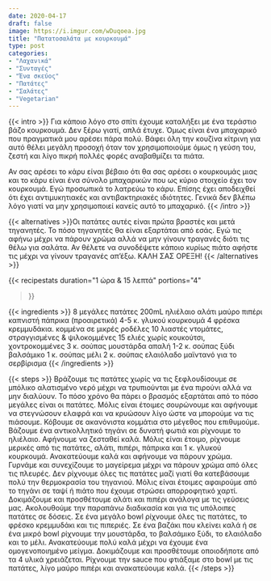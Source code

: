 ```yaml
---
date: 2020-04-17
draft: false
image: https://i.imgur.com/wDuqoea.jpg
title: "Πατατοσαλάτα με κουρκουμά"
type: post
categories:
- "Λαχανικά"
- "Συνταγές"
- "Ένα σκεύος"
- "Πατάτες"
- "Σαλάτες"
- "Vegetarian"
---
```


{{< intro >}}
Για κάποιο λόγο στο σπίτι έχουμε καταλήξει με ένα τεράστιο βάζο κουρκουμά. Δεν ξέρω γιατί, απλά έτυχε. Όμως είναι ένα μπαχαρικό που πραγματικά μου αρέσει πάρα πολύ. Βάφει όλη την κουζίνα κίτρινη για αυτό θέλει μεγάλη προσοχή όταν τον χρησιμοποιούμε όμως η γεύση του, ζεστή και λίγο πικρή πολλές φορές αναβαθμίζει τα πιάτα.

Αν σας αρέσει το κάρυ είναι βέβαιο ότι θα σας αρέσει ο κουρκουμάς μιας και το κάρυ είναι ένα σύνολο μπαχαρικών που ως κύριο στοιχείο έχει τον κουρκουμά. Εγώ προσωπικά το λατρεύω το κάρυ. Επίσης έχει αποδειχθεί ότι έχει αντιμυκητιακές και αντιβακτηριακές ιδιότητες. Γενικά δεν βλέπω λόγο γιατί να μην χρησιμοποιεί κανείς αυτό το μπαχαρικό.
{{< /intro >}}

{{< alternatives >}}Οι πατάτες αυτές είναι πρώτα βραστές και μετά τηγανητές. Το πόσο τηγανητές θα είναι εξαρτάται από εσάς. Εγώ τις αφήνω μέχρι να πάρουν χρώμα αλλά να μην γίνουν τραγανές διότι τις θέλω για σαλάτα. Αν θέλετε να συνοδέψετε κάποιο κυρίως πιάτο αφήστε τις μέχρι να γίνουν τραγανές απ’έξω. ΚΑΛΗ ΣΑΣ ΟΡΕΞΗ!
{{< /alternatives >}}

{{< recipestats 
    duration="1 ώρα & 15 λεπτά"
    portions="4"
>}}

{{< ingredients >}} 
8 μεγάλες πατάτες
200mL ηλιέλαιο
αλάτι
μαύρο πιπέρι
καπνιστή πάπρικα (προαιρετικά)
4-5 κ. γλυκού κουρκουμά
4 φρέσκα κρεμμυδάκια. κομμένα σε μικρές ροδέλες
10 λιαστές ντομάτες, στραγγισμένες &  ψιλοκομμένες
15 ελιές χωρίς κουκούτσι, χοντροκομμένες
3 κ. σούπας μουστάρδα απαλή
1-2 κ. σούπας ξύδι βαλσάμικο
1 κ. σούπας μέλι
2 κ. σούπας ελαιόλαδο
μαϊντανό για το σερβίρισμα
{{< /ingredients >}}

{{< steps >}}
Βράζουμε τις πατάτες χωρίς να τις ξεφλουδίσουμε σε μπόλικο αλατισμένο νερό μέχρι να τρυπιούνται με ένα πιρούνι αλλά να μην διαλύουν. Το πόσο χρόνο θα πάρει ο βρασμός εξαρτάται από το πόσο μεγάλες είναι οι πατάτες.
Μόλις είναι έτοιμες σουρώνουμε και αφήνουμε να στεγνώσουν ελαφρά και να κρυώσουν λίγο ώστε να μπορούμε να τις πιάσουμε.
Κόβουμε σε ακανόνιστα κομμάτια στο μέγεθος που επιθυμούμε.
Βάζουμε ένα αντικολλητικό τηγάνι σε δυνατή φωτιά και ρίχνουμε το ηλιέλαιο. Αφήνουμε να ζεσταθεί καλά.
Μόλις είναι έτοιμο, ρίχνουμε μερικές από τις πατάτες, αλάτι, πιπέρι, πάπρικα και 1 κ. γλυκού κουρκουμά. Ανακατεύουμε καλά και αφήνουμε να πάρουν χρώμα. Γυρνάμε και συνεχίζουμε το μαγείρεμα μέχρι να πάρουν χρώμα από όλες τις πλευρές. Δεν ρίχνουμε όλες τις πατάτες μαζί γιατί θα κατεβάσουμε πολύ την θερμοκρασία του τηγανιού.
Μόλις είναι έτοιμες αφαιρούμε από το τηγάνι σε ταψί ή πιάτο που έχουμε στρώσει απορροφητικό χαρτί. Δοκιμάζουμε και προσθέτουμε αλάτι και πιπέρι ανάλογα με τις γεύσεις μας.
Ακολουθούμε την παραπάνω διαδικασία και για τις υπόλοιπες πατάτες σε δόσεις.
Σε ένα μεγάλο bowl ρίχνουμε όλες τις πατάτες, το φρέσκο κρεμμυδάκι και τις πιπεριές.
Σε ένα βαζάκι που κλείνει καλά ή σε ένα μικρό bowl ρίχνουμε την μουστάρδα, το βαλσάμικο ξύδι, το ελαιόλαδο και το μέλι. Ανακατεύουμε πολύ καλά μέχρι να έχουμε ένα ομογενοποιημένο μείγμα. Δοκιμάζουμε και προσθέτουμε οποιοδήποτε από τα 4 υλικά χρειάζεται.
Ρίχνουμε την sauce που φτιάξαμε στο bowl με τις πατάτες, λίγο μαύρο πιπέρι και ανακατεύουμε καλά.
{{< /steps >}}